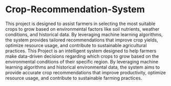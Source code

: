 # Crop-Recommendation-System
 This project is designed to assist  farmers in selecting the most suitable crops to grow based on environmental factors like soil  nutrients, weather conditions, and historical data. By leveraging machine learning algorithms,  the system provides tailored recommendations that improve crop yields, optimize resource usage, and contribute to sustainable agricultural practices. This Project is an intelligent system designed to help farmers make data-driven decisions regarding which crops to grow based on the environmental conditions of their specific region. 
By leveraging machine learning algorithms and historical environmental data, the system aims to provide accurate crop recommendations that improve productivity, optimize resource usage, and contribute to sustainable farming practices.

